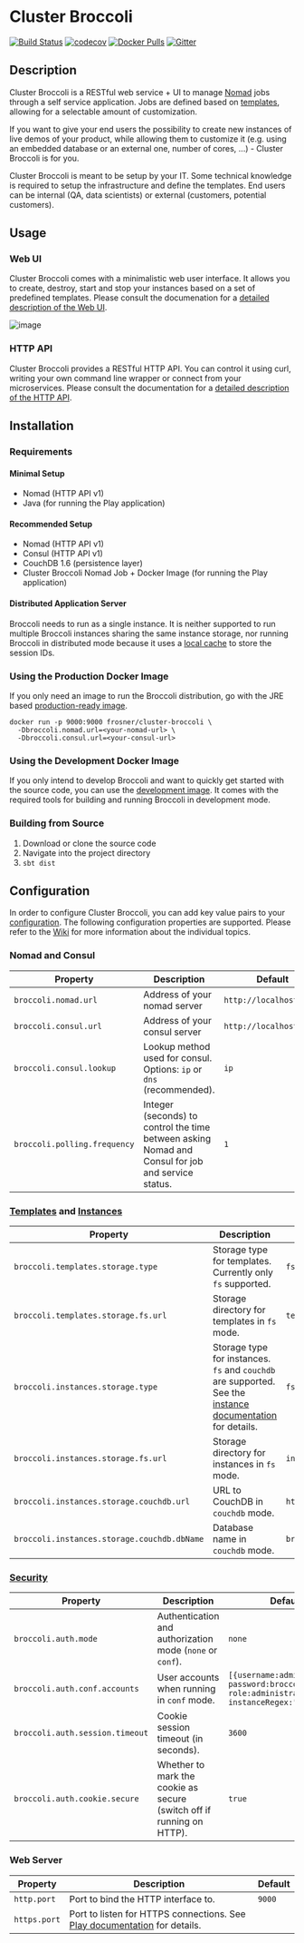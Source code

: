 # Cluster Broccoli

[![Build Status](https://travis-ci.org/FRosner/cluster-broccoli.svg?branch=master)](https://travis-ci.org/FRosner/cluster-broccoli)
[![codecov](https://codecov.io/gh/FRosner/cluster-broccoli/branch/master/graph/badge.svg)](https://codecov.io/gh/FRosner/cluster-broccoli)
[![Docker Pulls](https://img.shields.io/docker/pulls/frosner/cluster-broccoli.svg?maxAge=2592000)](https://hub.docker.com/r/frosner/cluster-broccoli/)
[![Gitter](https://badges.gitter.im/FRosner/cluster-broccoli.svg)](https://gitter.im/FRosner/cluster-broccoli?utm_source=badge&utm_medium=badge&utm_campaign=pr-badge)

## Description

Cluster Broccoli is a RESTful web service + UI to manage [Nomad](https://www.nomadproject.io) jobs through a self service application. Jobs are defined based on [templates](https://github.com/FRosner/cluster-broccoli/wiki/Templates), allowing for a selectable amount of customization.

If you want to give your end users the possibility to create new instances of live demos of your product, while allowing them to customize it (e.g. using an embedded database or an external one, number of cores, ...) - Cluster Broccoli is for you.

Cluster Broccoli is meant to be setup by your IT. Some technical knowledge is required to setup the infrastructure and define the templates. End users can be internal (QA, data scientists) or external (customers, potential customers).

## Usage

### Web UI

Cluster Broccoli comes with a minimalistic web user interface. It allows you to create, destroy, start and stop your instances based on a set of predefined templates. Please consult the documenation for a [detailed description of the Web UI](https://github.com/FRosner/cluster-broccoli/wiki/Web-UI).

![image](https://cloud.githubusercontent.com/assets/3427394/18438860/6159e5f0-7903-11e6-9a59-b4ba0c884a50.png)

### HTTP API

Cluster Broccoli provides a RESTful HTTP API. You can control it using curl, writing your own command line wrapper or connect from your microservices. Please consult the documentation for a [detailed description of the HTTP API](https://github.com/FRosner/cluster-broccoli/wiki/HTTP-API-v1).

## Installation

### Requirements

#### Minimal Setup

- Nomad (HTTP API v1)
- Java (for running the Play application)

#### Recommended Setup

- Nomad (HTTP API v1)
- Consul (HTTP API v1)
- CouchDB 1.6 (persistence layer)
- Cluster Broccoli Nomad Job + Docker Image (for running the Play application)

#### Distributed Application Server

Broccoli needs to run as a single instance.
It is neither supported to run multiple Broccoli instances sharing the same instance storage, nor running Broccoli in distributed mode because it uses a [local cache](http://www.ehcache.org/) to store the session IDs.

### Using the Production Docker Image

If you only need an image to run the Broccoli distribution, go with the JRE based [production-ready image](https://hub.docker.com/r/frosner/cluster-broccoli/).

```
docker run -p 9000:9000 frosner/cluster-broccoli \
  -Dbroccoli.nomad.url=<your-nomad-url> \
  -Dbroccoli.consul.url=<your-consul-url>
```

### Using the Development Docker Image

If you only intend to develop Broccoli and want to quickly get started with the source code, you can use the [development image](https://hub.docker.com/r/frosner/cluster-broccoli-dev/). It comes with the required tools for building and running Broccoli in development mode.

### Building from Source

1. Download or clone the source code
2. Navigate into the project directory
3. `sbt dist`

## Configuration

In order to configure Cluster Broccoli, you can add key value pairs to your [configuration](https://www.playframework.com/documentation/2.4.x/Configuration).
The following configuration properties are supported. Please refer to the [Wiki](https://github.com/FRosner/cluster-broccoli/wiki) for more information about the individual topics.

### Nomad and Consul

| Property | Description | Default |
| -------- | ----------- | ------- |
| `broccoli.nomad.url` | Address of your nomad server | `http://localhost:4646` |
| `broccoli.consul.url` | Address of your consul server | `http://localhost:8500` |
| `broccoli.consul.lookup` | Lookup method used for consul. Options: `ip` or `dns` (recommended).| `ip` |
| `broccoli.polling.frequency` | Integer (seconds) to control the time between asking Nomad and Consul for job and service status. | `1` |

### [Templates](https://github.com/FRosner/cluster-broccoli/wiki/Templates) and [Instances](https://github.com/FRosner/cluster-broccoli/wiki/Instances)

| Property | Description | Default |
| -------- | ----------- | ------- |
| `broccoli.templates.storage.type` | Storage type for templates. Currently only `fs` supported. | `fs` |
| `broccoli.templates.storage.fs.url` | Storage directory for templates in `fs` mode. | `templates` |
| `broccoli.instances.storage.type` | Storage type for instances. `fs` and `couchdb` are supported. See the [instance documentation](https://github.com/FRosner/cluster-broccoli/wiki/Instances) for details. | `fs` |
| `broccoli.instances.storage.fs.url` | Storage directory for instances in `fs` mode. | `instances` |
| `broccoli.instances.storage.couchdb.url` | URL to CouchDB in `couchdb` mode. | `http://localhost:5984` |
| `broccoli.instances.storage.couchdb.dbName` | Database name in `couchdb` mode. | `broccoli_instances` |

### [Security](https://github.com/FRosner/cluster-broccoli/wiki/Security)

| Property | Description | Default |
| -------- | ----------- | ------- |
| `broccoli.auth.mode` | Authentication and authorization mode (`none` or `conf`). | `none` |
| `broccoli.auth.conf.accounts` | User accounts when running in `conf` mode. | `[{username:administrator, password:broccoli, role:administrator, instanceRegex:".*"}]` |
| `broccoli.auth.session.timeout` | Cookie session timeout (in seconds). | `3600` |
| `broccoli.auth.cookie.secure` | Whether to mark the cookie as secure (switch off if running on HTTP). | `true` |

### Web Server

| Property | Description | Default |
| -------- | ----------- | ------- |
| `http.port` | Port to bind the HTTP interface to. | `9000` |
| `https.port` | Port to listen for HTTPS connections. See [Play documentation](https://www.playframework.com/documentation/2.4.x/ConfiguringHttps) for details. | |
